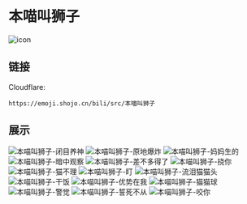 # 本喵叫狮子
![icon](https://emoji.shojo.cn/bili/src/本喵叫狮子/icon.png)
## 链接
Cloudflare:
```
https://emoji.shojo.cn/bili/src/本喵叫狮子
```
## 展示
![本喵叫狮子-闭目养神](https://emoji.shojo.cn/bili/src/本喵叫狮子/本喵叫狮子-闭目养神.png)
![本喵叫狮子-原地爆炸](https://emoji.shojo.cn/bili/src/本喵叫狮子/本喵叫狮子-原地爆炸.png)
![本喵叫狮子-妈妈生的](https://emoji.shojo.cn/bili/src/本喵叫狮子/本喵叫狮子-妈妈生的.png)
![本喵叫狮子-暗中观察](https://emoji.shojo.cn/bili/src/本喵叫狮子/本喵叫狮子-暗中观察.png)
![本喵叫狮子-差不多得了](https://emoji.shojo.cn/bili/src/本喵叫狮子/本喵叫狮子-差不多得了.png)
![本喵叫狮子-挠你](https://emoji.shojo.cn/bili/src/本喵叫狮子/本喵叫狮子-挠你.png)
![本喵叫狮子-猫不理](https://emoji.shojo.cn/bili/src/本喵叫狮子/本喵叫狮子-猫不理.png)
![本喵叫狮子-盯](https://emoji.shojo.cn/bili/src/本喵叫狮子/本喵叫狮子-盯.png)
![本喵叫狮子-流泪猫猫头](https://emoji.shojo.cn/bili/src/本喵叫狮子/本喵叫狮子-流泪猫猫头.png)
![本喵叫狮子-干饭](https://emoji.shojo.cn/bili/src/本喵叫狮子/本喵叫狮子-干饭.png)
![本喵叫狮子-优势在我](https://emoji.shojo.cn/bili/src/本喵叫狮子/本喵叫狮子-优势在我.png)
![本喵叫狮子-猫猫球](https://emoji.shojo.cn/bili/src/本喵叫狮子/本喵叫狮子-猫猫球.png)
![本喵叫狮子-警觉](https://emoji.shojo.cn/bili/src/本喵叫狮子/本喵叫狮子-警觉.png)
![本喵叫狮子-誓死不从](https://emoji.shojo.cn/bili/src/本喵叫狮子/本喵叫狮子-誓死不从.png)
![本喵叫狮子-咬你](https://emoji.shojo.cn/bili/src/本喵叫狮子/本喵叫狮子-咬你.png)
